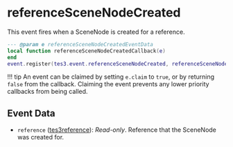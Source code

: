 # referenceSceneNodeCreated
<div class="search_terms" style="display: none">referencescenenodecreated</div>

<!---
	This file is autogenerated. Do not edit this file manually. Your changes will be ignored.
	More information: https://github.com/MWSE/MWSE/tree/master/docs
-->

This event fires when a SceneNode is created for a reference.

```lua
--- @param e referenceSceneNodeCreatedEventData
local function referenceSceneNodeCreatedCallback(e)
end
event.register(tes3.event.referenceSceneNodeCreated, referenceSceneNodeCreatedCallback)
```

!!! tip
	An event can be claimed by setting `e.claim` to `true`, or by returning `false` from the callback. Claiming the event prevents any lower priority callbacks from being called.

## Event Data

* `reference` ([tes3reference](../../types/tes3reference)): *Read-only*. Reference that the SceneNode was created for.


